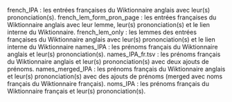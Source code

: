 french_IPA : les entrées françaises du Wiktionnaire anglais avec leur(s) prononciation(s).
french_lem_form_pron_page : les entrées françaises du Wiktionnaire anglais avec leur lemme, leur(s) prononciation(s) et le lien interne du Wiktionnaire.
french_lem_only : les lemmes des entrées françaises du Wiktionnaire anglais avec leur(s) prononciation(s) et le lien interne du Wiktionnaire
names_IPA : les prénoms français du Wiktionnaire anglais et leur(s) prononciation(s).
names_IPA_fr.tsv : les prénoms français du Wiktionnaire anglais et leur(s) prononciation(s) avec deux ajouts de prénoms.
names_merged_IPA : les prénoms français du Wiktionnaire anglais et leur(s) prononciation(s) avec des ajouts de prénoms (merged avec noms français du Wiktionnaire français).
noms_IPA : les prénoms français du Wiktionnaire français et leur(s) prononciation(s).
